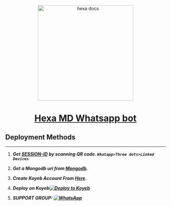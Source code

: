 <p align="center">  
  <a href="https://citel.vercel.app/">
    <img alt="hexa docs"height="300" src="https://secktorbot.onrender.com/main.jpg">
    <h1 align="center">Hexa MD Whatsapp bot</h1>
  </a>
</p>

## Deployment Methods
---
1. ***Get [SESSION-ID](https://replit.com/@astromdqr/Astro-MD5?output%20only=1&lite=1#index.js) by scanning QR code. `Whatapp>Three dots>Linked Devices`***
2. ***Get a Mongodb uri from [Mongodb](https://api.clever-cloud.com/v2/sessions/signup).***
3. ***Create Koyeb Account From [Here](https://app.koyeb.com/auth/signin).***
4. ***Deploy on Koyeb[![Deploy to Koyeb](https://www.koyeb.com/static/images/deploy/button.svg)](https://tinyurl.com/Hexa-Md)***

5. ***SUPPORT GROUP: <a href="https://chat.whatsapp.com/FfGKEgaNAg9CE10iPWUq75"><img alt="WhatsApp" src="https://camo.githubusercontent.com/2157131829ac512183ee8f8b6c6f803688a4cc66a2e686602844e80478401a7c/68747470733a2f2f696d672e736869656c64732e696f2f62616467652f4a6f696e2047726f75702d3235443336363f7374796c653d666f722d7468652d6261646765266c6f676f3d7768617473617070266c6f676f436f6c6f723d7768697465"/></a>***
